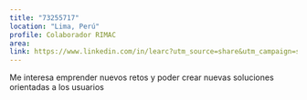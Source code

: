 ```yaml
---
title: "73255717"
location: "Lima, Perú"
profile: Colaborador RIMAC
area: 
link: https://www.linkedin.com/in/learc?utm_source=share&utm_campaign=share_via&utm_content=profile&utm_medium=ios_app
---
```


Me interesa emprender nuevos retos y poder crear nuevas soluciones orientadas a los usuarios